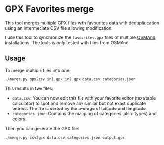 # GPX Favorites merge

This tool merges multiple GPX files with favourites data with dedupliucation using an intermediate CSV file allowing modification.

I use this tool to synchronize the `favourites.gpx` files of multiple [OSMAnd](https://osmand.net/) installations.
The tools is *only* tested with files from OSMAnd.

## Usage

To merge multiple files into one:
```
./merge.py gpx2csv in1.gpx in2.gpx data.csv categories.json
```

This results in two files:
* `data.csv`: You can now edit this file with your favorite editor (text/table calculator) to spot and remove any similar but not exact duplicate entries. The file is sorted by the average of latitude and longitude.
* `categories.json`: Contains the mapping of categories (also: types) and colors.

Then you can generate the GPX file:
```
./merge.py csv2gpx data.csv categories.json output.gpx
```
